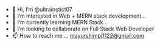 - 👋 Hi, I’m @ultrainstict07
- 👀 I’m interested in Web + MERN stack development...
- 🌱 I’m currently learning MERN Stack...
- 💞️ I’m looking to collaborate on Full Stack Web Developer
- 📫 How to reach me ... mayurshimpi1122@gmail.com

<!---
ultrainstict07/ultrainstict07 is a ✨ special ✨ repository because its `README.md` (this file) appears on your GitHub profile.
You can click the Preview link to take a look at your changes.
--->
